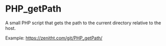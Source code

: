 # PHP_getPath
A small PHP script that gets the path to the current directory relative to the host.

Example: https://zenitht.com/git/PHP_getPath/
